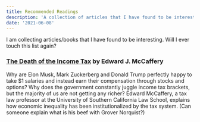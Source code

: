 ```yaml
---
title: Recommended Readings
description: 'A collection of articles that I have found to be interesting'
date: '2021-06-08'
---
```


I am collecting articles/books that I have found to be interesting. Will I ever touch this list again? 

### [The Death of the Income Tax](https://papers.ssrn.com/sol3/papers.cfm?abstract_id=3242314) by Edward J. McCaffery

Why are Elon Musk, Mark Zuckerberg and Donald Trump perfectly happy to take $1 salaries and instead earn their compensation through stocks and options? Why does the government constantly juggle income tax brackets, but the majority of us are not getting any richer? Edward McCaffery, a tax law professor at the University of Southern California Law School, explains how economic inequality has been institutionalized by the tax system. (Can someone explain what is his beef with Grover Norquist?)  
